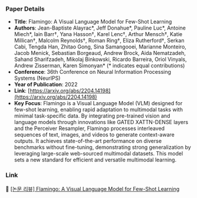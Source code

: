### Paper Details
- **Title**: Flamingo: A Visual Language Model for Few-Shot Learning
- **Authors**: Jean-Baptiste Alayrac*, Jeff Donahue*, Pauline Luc*, Antoine Miech*, Iain Barr†, Yana Hasson†, Karel Lenc†, Arthur Mensch†, Katie Millican†, Malcolm Reynolds†, Roman Ring†, Eliza Rutherford†, Serkan Cabi, Tengda Han, Zhitao Gong, Sina Samangooei, Marianne Monteiro, Jacob Menick, Sebastian Borgeaud, Andrew Brock, Aida Nematzadeh, Sahand Sharifzadeh, Mikolaj Binkowski, Ricardo Barreira, Oriol Vinyals, Andrew Zisserman, Karen Simonyan* (* indicates equal contributions)
- **Conference**: 36th Conference on Neural Information Processing Systems (NeurIPS)
- **Year of Publication**: 2022
- **Link**: [https://arxiv.org/abs/2204.14198](https://arxiv.org/abs/2204.14198)
- **Key Focus**: Flamingo is a Visual Language Model (VLM) designed for few-shot learning, enabling rapid adaptation to multimodal tasks with minimal task-specific data. By integrating pre-trained vision and language models through innovations like GATED XATTN-DENSE layers and the Perceiver Resampler, Flamingo processes interleaved sequences of text, images, and videos to generate context-aware outputs. It achieves state-of-the-art performance on diverse benchmarks without fine-tuning, demonstrating strong generalization by leveraging large-scale web-sourced multimodal datasets. This model sets a new standard for efficient and versatile multimodal learning.


### Link
📝 [[논문 리뷰] Flamingo: A Visual Language Model for Few-Shot Learning](https://dony-archive.tistory.com/43)
